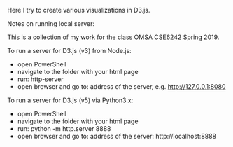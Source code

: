 Here I try to create various visualizations in D3.js.

Notes on running local server:

This is a collection of my work for the class OMSA CSE6242 Spring 2019.

To run a server for D3.js (v3) from Node.js:
- open PowerShell
- navigate to the folder with your html page
- run: http-server
- open browser and go to: address of the server, e.g. http://127.0.0.1:8080

To run a server for D3.js (v5) via Python3.x:
- open PowerShell
- navigate to the folder with your html page
- run: python -m http.server 8888
- open browser and go to: address of the server:
    http://localhost:8888